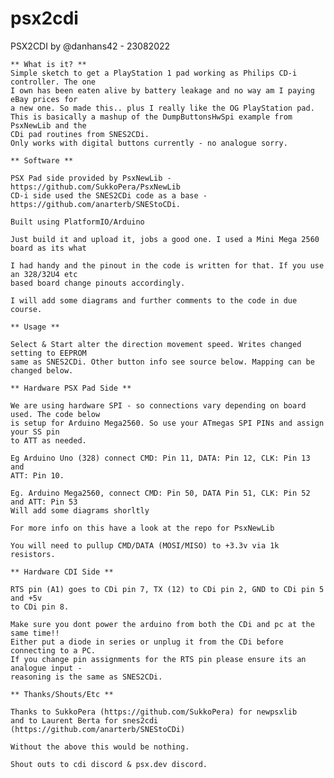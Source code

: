 # psx2cdi

PSX2CDI by @danhans42 - 23082022

    ** What is it? **
    Simple sketch to get a PlayStation 1 pad working as Philips CD-i controller. The one 
    I own has been eaten alive by battery leakage and no way am I paying eBay prices for 
    a new one. So made this.. plus I really like the OG PlayStation pad.
    This is basically a mashup of the DumpButtonsHwSpi example from PsxNewLib and the 
    CDi pad routines from SNES2CDi.
    Only works with digital buttons currently - no analogue sorry.
    
    ** Software **
    
    PSX Pad side provided by PsxNewLib - https://github.com/SukkoPera/PsxNewLib
    CD-i side used the SNES2CDi code as a base - https://github.com/anarterb/SNEStoCDi.
    
    Built using PlatformIO/Arduino
    
    Just build it and upload it, jobs a good one. I used a Mini Mega 2560 board as its what
    
    I had handy and the pinout in the code is written for that. If you use an 328/32U4 etc
    based board change pinouts accordingly.
    
    I will add some diagrams and further comments to the code in due course.
    
    ** Usage **
    
    Select & Start alter the direction movement speed. Writes changed setting to EEPROM 
    same as SNES2CDi. Other button info see source below. Mapping can be changed below.
    
    ** Hardware PSX Pad Side **
    
    We are using hardware SPI - so connections vary depending on board used. The code below 
    is setup for Arduino Mega2560. So use your ATmegas SPI PINs and assign your SS pin
    to ATT as needed. 
    
    Eg Arduino Uno (328) connect CMD: Pin 11, DATA: Pin 12, CLK: Pin 13 and 
    ATT: Pin 10.
    
    Eg. Arduino Mega2560, connect CMD: Pin 50, DATA Pin 51, CLK: Pin 52 and ATT: Pin 53
    Will add some diagrams shorltly
    
    For more info on this have a look at the repo for PsxNewLib
    
    You will need to pullup CMD/DATA (MOSI/MISO) to +3.3v via 1k resistors.
    
    ** Hardware CDI Side **
    
    RTS pin (A1) goes to CDi pin 7, TX (12) to CDi pin 2, GND to CDi pin 5 and +5v 
    to CDi pin 8.
    
    Make sure you dont power the arduino from both the CDi and pc at the same time!!
    Either put a diode in series or unplug it from the CDi before connecting to a PC.
    If you change pin assignments for the RTS pin please ensure its an analogue input -
    reasoning is the same as SNES2CDi.
    
    ** Thanks/Shouts/Etc **
    
    Thanks to SukkoPera (https://github.com/SukkoPera) for newpsxlib
    and to Laurent Berta for snes2cdi (https://github.com/anarterb/SNEStoCDi)
    
    Without the above this would be nothing.
    
    Shout outs to cdi discord & psx.dev discord.
